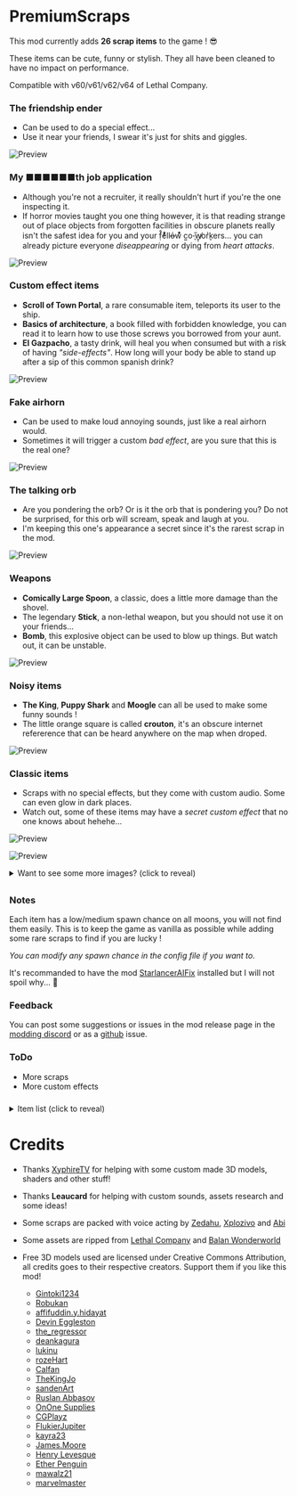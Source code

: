 # PremiumScraps

This mod currently adds **26 scrap items** to the game ! 😎

These items can be cute, funny or stylish. They all have been cleaned to have no impact on performance.

Compatible with v60/v61/v62/v64 of Lethal Company.

### The friendship ender
- Can be used to do a special effect...
- Use it near your friends, I swear it's just for shits and giggles.

![Preview](https://raw.githubusercontent.com/ZigzagAwaka/PremiumScraps/main/Images/premiumscraps-troll.PNG)

### My ■■■■■■th job application
- Although you're not a recruiter, it really shouldn't hurt if you're the one inspecting it.
- If horror movies taught you one thing however, it is that reading strange out of place objects from forgotten facilities in obscure planets really isn't the safest idea for you and your f̣̓̊eͦ́ͦllo̵̶̍w͛ͮ͒ c͍o-̖̋w̸̱͎or̬͗kers... you can already picture everyone *diseappearing* or dying from *heart attacks*.

![Preview](https://raw.githubusercontent.com/ZigzagAwaka/PremiumScraps/main/Images/premiumscraps-darkjob.png)

### Custom effect items
- **Scroll of Town Portal**, a rare consumable item, teleports its user to the ship.
- **Basics of architecture**, a book filled with forbidden knowledge, you can read it to learn how to use those screws you borrowed from your aunt.
- **El Gazpacho**, a tasty drink, will heal you when consumed but with a risk of having *"side-effects"*. How long will your body be able to stand up after a sip of this common spanish drink?

![Preview](https://raw.githubusercontent.com/ZigzagAwaka/PremiumScraps/main/Images/premiumscraps-effects.PNG)

### Fake airhorn
- Can be used to make loud annoying sounds, just like a real airhorn would.
- Sometimes it will trigger a custom *bad effect*, are you sure that this is the real one?

![Preview](https://raw.githubusercontent.com/ZigzagAwaka/PremiumScraps/main/Images/premiumscraps-airhorn.PNG)

### The talking orb
- Are you pondering the orb? Or is it the orb that is pondering you? Do not be surprised, for this orb will scream, speak and laugh at you.
- I'm keeping this one's appearance a secret since it's the rarest scrap in the mod. 

![Preview](https://raw.githubusercontent.com/ZigzagAwaka/PremiumScraps/main/Images/premiumscraps-orb.PNG)

### Weapons
- **Comically Large Spoon**, a classic, does a little more damage than the shovel.
- The legendary **Stick**, a non-lethal weapon, but you should not use it on your friends...
- **Bomb**, this explosive object can be used to blow up things. But watch out, it can be unstable.

![Preview](https://raw.githubusercontent.com/ZigzagAwaka/PremiumScraps/main/Images/premiumscraps-weapons.PNG)

### Noisy items
- **The King**, **Puppy Shark** and **Moogle** can all be used to make some funny sounds !
- The little orange square is called **crouton**, it's an obscure internet refererence that can be heard anywhere on the map when droped.

![Preview](https://raw.githubusercontent.com/ZigzagAwaka/PremiumScraps/main/Images/premiumscraps-audio.PNG)

### Classic items
- Scraps with no special effects, but they come with custom audio. Some can even glow in dark places.
- Watch out, some of these items may have a *secret custom effect* that no one knows about hehehe...

![Preview](https://raw.githubusercontent.com/ZigzagAwaka/PremiumScraps/main/Images/premiumscraps-preview1.PNG)

![Preview](https://raw.githubusercontent.com/ZigzagAwaka/PremiumScraps/main/Images/premiumscraps-preview2.PNG)

<details><summary>Want to see some more images? (click to reveal)</summary>

![Preview](https://raw.githubusercontent.com/ZigzagAwaka/PremiumScraps/main/Images/premiumscraps-preview3.PNG)

![Preview](https://raw.githubusercontent.com/ZigzagAwaka/PremiumScraps/main/Images/premiumscraps-variant.PNG)

</details>

##

### Notes
Each item has a low/medium spawn chance on all moons, you will not find them easily. This is to keep the game as vanilla as possible while adding some rare scraps to find if you are lucky !

*You can modify any spawn chance in the config file if you want to.*

It's recommanded to have the mod [StarlancerAIFix](https://thunderstore.io/c/lethal-company/p/AudioKnight/StarlancerAIFix/) installed but I will not spoil why... 🤫

### Feedback
You can post some suggestions or issues in the mod release page in the [modding discord](https://discord.com/invite/lcmod) or as a [github](https://github.com/ZigzagAwaka/PremiumScraps) issue.

### ToDo
- More scraps
- More custom effects

###

<details><summary>Item list (click to reveal)</summary>

- Frieren
- Chocobo
- Ainz Ooal Gown
- Helm of Domination
- The King
- Harry Mason
- Mystic Cristal
- Puppy Shark
- Rupee
- Ea-Nasir Statue
- HearthStone Card
- SODA
- Comically Large Spoon
- crouton
- Fake Airhorn
- Balan Statue
- The friendship ender
- Scroll of Town Portal
- Stick
- Basics of architecture
- Galvanized square steel
- My ■■■■■■th job application
- Moogle
- El Gazpacho
- The talking orb
- Bomb

</details>

##

# Credits

- Thanks [XyphireTV](https://www.twitch.tv/xyphiretv) for helping with some custom made 3D models, shaders and other stuff!

- Thanks **Leaucard** for helping with custom sounds, assets research and some ideas!

- Some scraps are packed with voice acting by [Zedahu](https://www.twitch.tv/zedahu), [Xplozivo](https://www.twitch.tv/xplozivo) and [Abi](https://www.instagram.com/abidesh_/)

- Some assets are ripped from [Lethal Company](https://store.steampowered.com/app/1966720/Lethal_Company/) and [Balan Wonderworld](https://store.steampowered.com/app/1341050/BALAN_WONDERWORLD/)

- Free 3D models used are licensed under Creative Commons Attribution, all credits goes to their respective creators. Support them if you like this mod!

    - [Gintoki1234](https://sketchfab.com/3d-models/frieren-plushie-209c79c641164b38a81e145b6af3f890)
    - [Robukan](https://sketchfab.com/3d-models/chocobo-from-world-of-final-fantasy-329f0b6d71f245e89ff6cf8371180025)
    - [affifuddin.y.hidayat](https://sketchfab.com/3d-models/ainz-ooal-gown-e62df306954144fbb613c6fc3b04e682)
    - [Devin Eggleston](https://sketchfab.com/3d-models/helm-of-domination-08c0069b2f5840cba920edc6c2b17a83)
    - [the_regressor](https://sketchfab.com/3d-models/cd-i-64-zelda-link-and-king-harkinian-e83b97e8963249b3b367e6d385ac7495)
    - [deankagura](https://sketchfab.com/3d-models/harry-mason-8e7c5249891e4520b9bc04cb2f8fb255)
    - [lukinu](https://sketchfab.com/3d-models/heart-in-glass-1dacc91d294141658633cce0a79ecd97)
    - [rozeHart](https://sketchfab.com/3d-models/vress-the-puppy-shark-0bf0ac5dd20f46cbb91534491438bb2f)
    - [Calfan](https://sketchfab.com/3d-models/legend-of-zelda-rupee-aa19b25bc1af41139a671403bc4110e3)
    - [TheKingJo](https://sketchfab.com/3d-models/standing-male-worshiper-game-ready-572f7a4aa653464eb96d14c5b953d600)
    - [sandenArt](https://sketchfab.com/3d-models/hearthstone-card-wisp-5c354d20122d4bdd946ca4b4f3c23ca9)
    - [Ruslan Abbasov](https://sketchfab.com/3d-models/psx-soda-can-2823eac5e9d14414a9577715274fd89f)
    - [OnOne Supplies](https://sketchfab.com/3d-models/spoon-lowpoly-9b3e16a7a2c04ca5907a09e4e4daaac7)
    - [CGPlayz](https://sketchfab.com/3d-models/ive-never-thought-of-it-like-that-beforeface-98547873477c45168dce192a48b1e9a7)
    - [FlukierJupiter](https://sketchfab.com/3d-models/scroll-7450e494eb654e9b937bb52724220e77)
    - [kayra23](https://sketchfab.com/3d-models/stick-d93365fe0cf54bac95b60027df67f179)
    - [James.Moore](https://sketchfab.com/3d-models/book-28e028e981604aacb25766852aa279ed)
    - [Henry Levesque](https://www.printables.com/en/model/961166-scale-14-gauge-2x2-square-steel-tubing)
    - [Ether Penguin](https://www.turbosquid.com/fr/3d-models/3d-moogle-1360579)
    - [mawalz21](https://sketchfab.com/3d-models/3december2020-day13-fizzy-drink-3110b5f1a2eb4cfa8b3c0ea2ecd4c8c3)
    - [marvelmaster](https://sketchfab.com/3d-models/zelda-ocarina-of-time-bomb-161818c6f5624511bcfc2f82f7c35b53)
